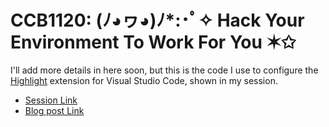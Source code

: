 # CCB1120: (ﾉ◕ヮ◕)ﾉ*:･ﾟ✧ Hack Your Environment To Work For You ✶✩

I'll add more details in here soon, but this is the code I use to configure the [Highlight](https://marketplace.visualstudio.com/items?itemName=fabiospampinato.vscode-highlight) extension for Visual Studio Code, shown in my session.

- [Session Link](https://knowledge.servicenow.com/newyork/sessiondetail?sessionId=1647877769276001sNat&sessionTimeId=1649454643180001hYhv&state=k22newyork.sessiondetail&redirect_uri=https%3A%2F%2Fknowledge.servicenow.com%2Flibrary)
- [Blog post Link](https://womennow.dev/posts/ccb1120)
